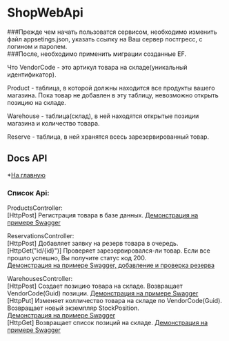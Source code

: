 # ShopWebApi  
###Прежде чем начать пользоватся сервисом, необходимо изменить файл appsetings.json, указать ссылку на Ваш сервер постгресс, с логином и паролем.  
###После, необходимо применить миграции созданные EF.

Что VendorCode - это артикул товара на складе(уникальный идентификатор).

Product - таблица, в которой должны находится все продукты вашего магазина. 
Пока товар не добавлен в эту таблицу, невозможно открыть позицию на складе.  

Warehouse - таблица(склад), в ней находятся открытые позиции магазина и количество товара.

Reserve - таблица, в ней хранятся всесь зарезервированный товар.  

## Docs API  

*[На главную](./../README.md)  

### Список Api:  

ProductsController:  
[HttpPost] Регистрация товара в базе данных.
[Демонстрация на примере Swagger](/Docs/Pics/Registration_Product.gif "Регистрация товара")  

ReservationsController:  
[HttpPost] Добавляет заявку на резерв товара в очередь.    
[HttpGet("id/{id}")] Проверяет зарезервировался-ли товар. Если все прошло успешно, Вы получите статус код 200.  
[Демонстрация на примере Swagger, добавление и проверка резерва](/Docs/Pics/Reserv_Request.gif "Заявка на резерв, проверка резерва")    

WarehousesController:  
[HttpPost] Создает позицию товара на складе. Возвращает VendorCode(Guid) позиции.
[Демонстрация на примере Swagger](/Docs/Pics/Add_Position_Warehouse.gif "Добавление позиции на склад")  
[HttpPut] Изменяет колличество товара на складе по VendorCode(Guid). Возвращает новый экземпляр StockPosition.  
[Демонстрация на примере Swagger](/Docs/Pics/Change_Position_Warehouse.gif "Изменение позиции на склад")    
[HttpGet] Возвращает список позиций на складе.
[Демонстрация на примере Swagger](/Docs/Pics/Get_All_Positions.gif "Вернуть список позиций на складе")  
